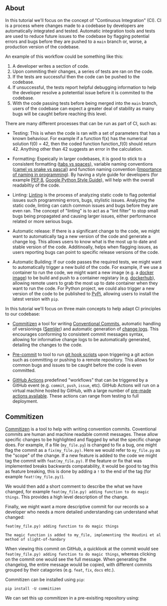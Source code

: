 ## About

In this tutorial we'll focus on the concept of "Continuous Integration" (CI).
CI is a process where changes made to a codebase by developers are automatically integrated and tested.
Automatic integration tools and tests are used to reduce future issues to the codebase by flagging potential errors and bugs before they are pushed to a `main` branch or, worse, a production version of the codebase.

An example of this workflow could be something like this:

1. A developer writes a section of code.
2. Upon commiting their changes, a series of tests are ran on the code.
3. If the tests are successful then the code can be pushed to the codebase.
4. If unsuccessful, the tests report helpful debugging information to help the developer resolve a potetential issue before it is commited to the codebase.
5. With the code passing tests before being merged into the `main` branch, users of the codebase can expect a greater deal of stability as mainy bugs will be caught before reaching this level.


There are many different processes that can be run as part of CI, such as:

* Testing: This is when the code is ran with a set of parameters that has a known behaviour. For example if a function f(x) has the numerical solution f(0) = 42, then the coded function function_f(0) should return 42. Anything other than 42 suggests an error in the calculation.

* Formatting: Espeically in larger codebases, it is good to stick to a consistent formatting ([tabs vs spaces](https://stackoverflow.blog/2017/06/15/developers-use-spaces-make-money-use-tabs/)), variable naming conventions ([camel vs snake vs pascal](https://khalilstemmler.com/blogs/camel-case-snake-case-pascal-case/)) and function naming convention ([Importance of naming in programming](https://wasp-lang.dev/blog/2023/10/12/on-importance-of-naming-in-programming)). By having a style guide for developers (for example [PEP 8](https://peps.python.org/pep-0008/), [Google Python Style Guide](https://android.googlesource.com/platform/external/google-styleguide/+/refs/tags/android-s-beta-2/pyguide.md)), will help with the overall readabiltiy of the code.

* Linting: [Linting](https://en.wikipedia.org/wiki/Lint_%28software%29) is the process of analyzing static code to flag potential issues such programming errors, bugs, stylistic issues. Analyzing the static code, linting can catch common issues and bugs before they are even ran. The concept of "linting" is to act as a "lint filter" to stop small bugs being propagated and causing larger issues, either performance related or more serious bugs.

* Automatic release: If there is a significant change to the code, we might want to automatically tag a new version of the code and generate a change log. This allows users to know what is the most up to date and stable version of the code. Additinoally, helps when flagging issues, as users reporting bugs can point to specific release versions of the code. 

* Automatic Building: If our code passes the required tests, we might want to automatically trigger a new build of the code. For example, if we use a container to run the code, we might want a new image (e.g. a [docker image](https://www.docker.com/)) to be build and push to a container registary (e.g. [dockerhub](https://hub.docker.com/)), allowing remote users to grab the most up to date container when they want to run the code. For Python project, we could also trigger a new version of the code to be published to [PyPi](https://www.turing.com/kb/how-to-create-pypi-packages), allowing users to install the latest version with `pip`.


In this tutorial we'll focus on three main concepts to help adapt CI principles to our codebase:

* [Commitizen](https://commitizen-tools.github.io/commitizen/) a tool for writing [Conventional Commits](https://www.conventionalcommits.org/en/v1.0.0/), automatic handling of versionings ([SemVer](https://semver.org/)) and automatic generation of [change logs](https://keepachangelog.com/en/1.1.0/). This encourages conforming to consistent commit messages syntax, allowing for informative change logs to be automatically generated, detailing the changes to the code.

* [Pre-commit](https://pre-commit.com/) to tool to run [git hook scripts](https://git-scm.com/book/en/v2/Customizing-Git-Git-Hooks) upon triggering a git action such  as committing or pushing to a remote repository. This allows for common bugs and issues to be caught before the code is even committed.

* [GitHub Actions](https://docs.github.com/en/actions/quickstart) predefined "workflows" that can be triggered by a GitHub event (e.g. `commit`, `push`, `issue`, etc). GitHub Actions will run on a virtual machine hosted by GitHub, with a large number of [pre-made actions available](https://github.com/marketplace?type=actions). These actions can range from testing to full deployment.



## Commitizen

[Commitizen](https://commitizen-tools.github.io/commitizen/) is a tool to help with writing convention commits. 
Coventional commits are human and machine readable commit messages.
These allow specific changes to be highlighted and flagged by what the specific change does.
For example, if a file (`my_file.py`) is changed to fix a bug, one might flag the commit as a `fix(my_file.py)`. 
Here we would refer to `my_file.py` as the "scope" of the change.
If a new feature is added to the code we might tag the commit with `feat(my_file.py)`. 
If the feature or fix that was implemented breaks backwards compatability, it would be good to tag this as feature breaking, this is done by adding a `!` to the end of the tag (for example `feat!(my_file.py)`).

We would then add a short comment to describe the what we have changed, for example `feat(my_file.py) adding function to do magic things`. This provides a high level description of the change. 

Finally, we might want a more descriptive commit for our records so a developer who needs a more detailed understanding can understand what changed:
```
feat(my_file.py) adding function to do magic things

The magic function is added to my_file, implementing the Houdini et al method of slight-of-handary
```

When viewing this commit on GitHub, a quicklook at the commit would see ```feat(my_file.py) adding function to do magic things```, whereas clicking on the commit one would see the full message. 
When generating the changelog, the entire message would be copied, with different commits grouped by their catagories (e.g. `feat`, `fix`, `docs` etc.).

Commitizen can be installed using `pip`:
```
pip install -U commitizen
```


We can set this up commitizen in a pre-exisiting repository using:
 